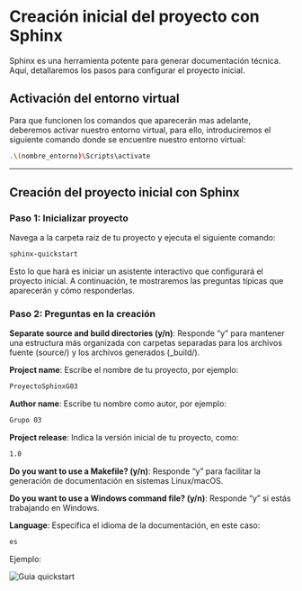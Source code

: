 # Creación inicial del proyecto con Sphinx

Sphinx es una herramienta potente para generar documentación técnica. Aquí, detallaremos los pasos para configurar el proyecto inicial.

## Activación del entorno virtual

Para que funcionen los comandos que aparecerán mas adelante, deberemos activar nuestro entorno virtual, para ello, introduciremos el siguiente comando donde se encuentre nuestro entorno virtual:

```bash
.\(nombre_entorno)\Scripts\activate
```

---

## Creación del proyecto inicial con Sphinx

### Paso 1: Inicializar proyecto

Navega a la carpeta raíz de tu proyecto  y ejecuta el siguiente comando:

```bash
sphinx-quickstart
```

Esto lo que hará es iniciar un asistente interactivo que configurará el proyecto inicial. A continuación, te mostraremos las preguntas típicas que aparecerán y cómo responderlas.

### Paso 2: Preguntas en la creación

**Separate source and build directories (y/n)**:
Responde “y” para mantener una estructura más organizada con carpetas separadas para los archivos fuente (source/) y los archivos generados (_build/).

**Project name**:
Escribe el nombre de tu proyecto, por ejemplo:

```bash
ProyectoSphinxG03
```

**Author name**:
Escribe tu nombre como autor, por ejemplo:

```bash
Grupo 03
```

**Project release**:
Indica la versión inicial de tu proyecto, como:

```bash
1.0
```

**Do you want to use a Makefile? (y/n)**:
Responde “y” para facilitar la generación de documentación en sistemas Linux/macOS.

**Do you want to use a Windows command file? (y/n)**:
Responde “y” si estás trabajando en Windows.

**Language**:
Especifica el idioma de la documentación, en este caso:

```bash
es
```

Ejemplo:

![Guia quickstart](_static/guia_quickstart.png)
